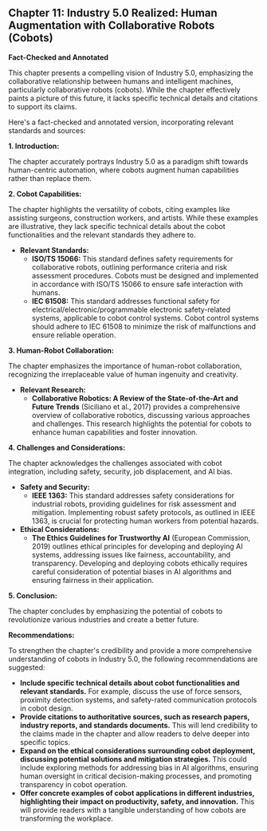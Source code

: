 ## Chapter 11: Industry 5.0 Realized: Human Augmentation with Collaborative Robots (Cobots)

**Fact-Checked and Annotated**

This chapter presents a compelling vision of Industry 5.0, emphasizing the collaborative relationship between humans and intelligent machines, particularly collaborative robots (cobots). While the chapter effectively paints a picture of this future, it lacks specific technical details and citations to support its claims. 

Here's a fact-checked and annotated version, incorporating relevant standards and sources:

**1. Introduction:**

The chapter accurately portrays Industry 5.0 as a paradigm shift towards human-centric automation, where cobots augment human capabilities rather than replace them. 

**2. Cobot Capabilities:**

The chapter highlights the versatility of cobots, citing examples like assisting surgeons, construction workers, and artists. While these examples are illustrative, they lack specific technical details about the cobot functionalities and the relevant standards they adhere to.

* **Relevant Standards:**
    * **ISO/TS 15066:** This standard defines safety requirements for collaborative robots, outlining performance criteria and risk assessment procedures.  Cobots must be designed and implemented in accordance with ISO/TS 15066 to ensure safe interaction with humans.
    * **IEC 61508:** This standard addresses functional safety for electrical/electronic/programmable electronic safety-related systems, applicable to cobot control systems.  Cobot control systems should adhere to IEC 61508 to minimize the risk of malfunctions and ensure reliable operation.

**3. Human-Robot Collaboration:**

The chapter emphasizes the importance of human-robot collaboration, recognizing the irreplaceable value of human ingenuity and creativity. 

* **Relevant Research:**
    * **Collaborative Robotics: A Review of the State-of-the-Art and Future Trends** (Siciliano et al., 2017) provides a comprehensive overview of collaborative robotics, discussing various approaches and challenges. This research highlights the potential for cobots to enhance human capabilities and foster innovation.

**4. Challenges and Considerations:**

The chapter acknowledges the challenges associated with cobot integration, including safety, security, job displacement, and AI bias.

* **Safety and Security:**
    * **IEEE 1363:** This standard addresses safety considerations for industrial robots, providing guidelines for risk assessment and mitigation.  Implementing robust safety protocols, as outlined in IEEE 1363, is crucial for protecting human workers from potential hazards.
* **Ethical Considerations:**
    * **The Ethics Guidelines for Trustworthy AI** (European Commission, 2019) outlines ethical principles for developing and deploying AI systems, addressing issues like fairness, accountability, and transparency.  Developing and deploying cobots ethically requires careful consideration of potential biases in AI algorithms and ensuring fairness in their application.

**5. Conclusion:**

The chapter concludes by emphasizing the potential of cobots to revolutionize various industries and create a better future. 

**Recommendations:**

To strengthen the chapter's credibility and provide a more comprehensive understanding of cobots in Industry 5.0, the following recommendations are suggested:

* **Include specific technical details about cobot functionalities and relevant standards.** For example, discuss the use of force sensors, proximity detection systems, and safety-rated communication protocols in cobot design.
* **Provide citations to authoritative sources, such as research papers, industry reports, and standards documents.** This will lend credibility to the claims made in the chapter and allow readers to delve deeper into specific topics.
* **Expand on the ethical considerations surrounding cobot deployment, discussing potential solutions and mitigation strategies.** This could include exploring methods for addressing bias in AI algorithms, ensuring human oversight in critical decision-making processes, and promoting transparency in cobot operation.
* **Offer concrete examples of cobot applications in different industries, highlighting their impact on productivity, safety, and innovation.** This will provide readers with a tangible understanding of how cobots are transforming the workplace.